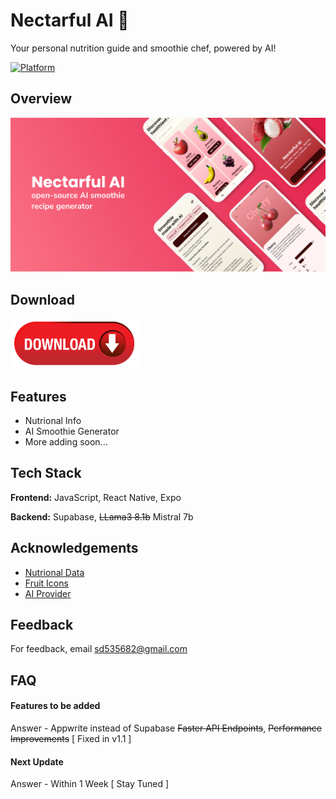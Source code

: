 # Nectarful AI 🍍

Your personal nutrition guide and smoothie chef, powered by AI!

[![Platform](https://img.shields.io/badge/android-platform?style=for-the-badge&label=platform&labelColor=21262d&color=6e7681)](https://www.android.com)

## Overview

![App Screenshot](https://raw.githubusercontent.com/sd535682/Nectarful-Ai/refs/heads/main/assets/banner/banner.png)

## Download

[<img src="https://raw.githubusercontent.com/sd535682/Nectarful-Ai/refs/heads/main/assets/banner/download-button-png.png"
alt='Get it on GitHub' height="80">](https://github.com/sd535682/Nectarful-Ai/releases/tag/1.1)

## Features

- Nutrional Info
- AI Smoothie Generator
- More adding soon...

## Tech Stack

**Frontend:** JavaScript, React Native, Expo

**Backend:** Supabase, ~~LLama3 8.1b~~ Mistral 7b

## Acknowledgements

- [Nutrional Data](https://www.fruityvice.com/)
- [Fruit Icons](https://www.figma.com/community/file/1369254571051368320)
- [AI Provider](https://www.awanllm.com/)

## Feedback

For feedback, email sd535682@gmail.com

## FAQ

#### Features to be added

Answer - Appwrite instead of Supabase
~~Faster API Endpoints~~, ~~Performance Improvements~~ [ Fixed in v1.1 ]

#### Next Update

Answer - Within 1 Week [ Stay Tuned ]
